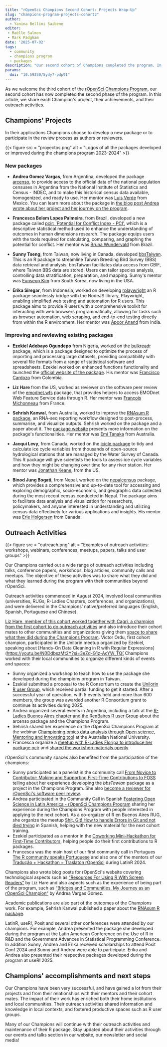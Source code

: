 ```yaml
---
title: "rOpenSci Champions Second Cohort: Projects Wrap-Up"
slug: "champions-program-projects-cohort2"
author:
  - Yanina Bellini Saibene
editor:
 - Maëlle Salmon
 - Mark Padgham
date: '2025-07-02'
tags:
  - community
  - champions program
  - packages
description: "Our second cohort of Champions completed the program. In this blog post, we share each champion's projects, their achievements and outreach activities."
params:
  doi: "10.59350/5ydy7-pdp91"
---
```


As we welcome the third cohort of the [rOpenSci Champions Program](/champions/), our second cohort has now completed the second phase of the program. 
In this article, we share each Champion's project, their achievements, and their outreach activities.

## Champions' Projects

In their applications Champions choose to develop a new package or to participate in the review process as authors or reviewers.

{{< figure src = "proyectos.png" alt = "Logos of all the packages developed or improved during the champions program 2023-2024" >}}

### New packages 

- **Andrea Gomez Vargas**, from Argentina, developed the package [arcenso](https://soyandrea.github.io/arcenso/), to provide access to the official data of the national population censuses in Argentina from the National Institute of Statistics and Census - INDEC, and to make this historical census data available, homogenized, and ready to use.  Her mentor was [Luis Verde](/author/luis-verde-arregoitia/) from Mexico. You can learn more about the package in [the blog post Andrea wrote about her project and her journey on the program](/blog/2025/05/15/puentes-comunidades-campeones-ropensci/).

- **Francesca Belem Lopes Palmeira**, from Brazil, developed a new package called [pcir: 'Potential for Conflict Index - PCI'](https://fblpalmeira.github.io/pcir/), which is a descriptive statistical method used to enhance the understanding of outcomes in human dimensions research. The package equips users with the tools required for calculating, comparing, and graphing the potential for conflict. Her mentor was [Bruna Wundervald](/author/bruna-wundervald/) from Brazil. 

- **Sunny Tseng**, from Taiwan, now living in Canada, developed [bbsTaiwan](https://sunnytseng.github.io/bbsTaiwan/). This is an R package to streamline Taiwan Breeding Bird Survey (BBS) data retrieval and analysis. bbsTaiwan facilitates data access from GBIF, where Taiwan BBS data are stored. Users can tailor species analysis, controlling data stratification, preparation, and mapping. Sunny's mentor was [Eunseop Kim](/author/eunseop-kim/) from South Korea, now living in the USA.

- **Erika Siregar**, from Indonesia, worked on developing [rplaywright](https://erikaris.github.io/rplaywright/) an R package seamlessly bridge with the NodeJS library, Playwright, enabling simplified web testing and automation for R users. This package aims to provide R users with a comprehensive toolkit for interacting with web browsers programmatically, allowing for tasks such as browser automation, web scraping, and end-to-end testing directly from within the R environment. Her mentor was [Apoor Anand](/author/apoorv-anand/) from India. 


### Improving and reviewing existing packages

- **Ezekiel Adebayo Ogundepo** from Nigeria, worked on the [bulkreadr](https://docs.ropensci.org/naijR/) package, which is a package designed to optimize the process of importing and processing large datasets, providing compatibility with several file formats from a range of statistical software and spreadsheets. Ezekiel worked on enhanced functions functionality and launched the [official website of the package](https://gbganalyst.github.io/bulkreadr/news/index.html). His mentor was [Francisco Cardozo](/author/francisco-cardozo/) from Colombia.

- **Liz Hare** from the US, worked as reviewer on the software peer review of the [emodnet.wfs](https://github.com/ropensci/software-review/issues/653) package, that provides helpers to access EMODnet Web Feature Service data through R.  Her mentor was [François Michonneau](/author/françois-michonneau/) from France.

- **Sehrish Kanwal**, from Australia, worked to improve the [RNAsum R package](https://github.com/umccr/RNAsum), an RNA-seq reporting workflow designed to post-process, summarise, and visualize outputs. Sehrish worked on the package and a paper about it. The [package website](https://umccr.github.io/RNAsum/) presents more information on the package's functionalities. Her mentor was [Emi Tanaka](/author/emi-tanaka/) from Australia. 

- **Jacqui Levy**, from Canada, worked on the [icicle package](https://github.com/Jacqui-123/icicle) to tidy and calculate ice cycle variables from thousands of open-source hydrological stations that are managed by the Water Survey of Canada. This R package will give scientists the tools to assess ice cycle variables and how they might be changing over time for any river station. Her mentor was [Jonathan Keane](/author/jonathan-keane/), from the US.

- **Binod Jung Bogati**, from Nepal, worked on the [nepalcensus](https://github.com/rugnepal/nepalcensus) package, which provides a comprehensive and up-to-date tool for accessing and exploring demographic, socio-economic, and geographic data collected during the most recent census conducted in Nepal. The package aims to facilitate data analysis and visualization for researchers, policymakers, and anyone interested in understanding and utilizing census data effectively for various applications and insights. His mentor was [Erle Holgersen](/author/erle-holgersen/) from Canada.

## Outreach Activities

{{< figure src = "outreach.png" alt = "Examples of outreach activities: workshops, webinars, conferences, meetups, papers, talks and user groups" >}}

Our Champions carried out a wide range of outreach activities including talks, conference papers, workshops, blog articles, community calls and meetups. The objective of these activities was to share what they did and what they learned during the program with their communities beyond rOpenSci.  

Outreach activities commenced in August 2024, involved local communities (universities, RUGs, R-Ladies Chapters, conferences, and organizations), and were delivered in the Champions’ native/preferred languages (English, Spanish, Portuguese and Chinese).

[Liz Hare, member of this cohort worked together with Cagri, a champion from the first cohort to do outreach activities](https://ropensci.org/events/rsr-learn-and-use/) and also introduce their cohort mates to other communities and organizations giving them [space to share what they did during the Champions Program](https://www.youtube.com/watch?v=p2Odyp9VIPA).
Victor Ordu, first cohort champion, participated in the Unilorin meetup organized by Ezekiel, speaking about [Hands-On Data Cleaning in R with Regular Expressions](https://youtu.be/N0DdbszMt2Y?si=3eZd-G1z-AcYW_TQ(
Champions worked with their local communities to organize different kinds of events and spaces:

- Sunny organized a workshop to teach how to use the package she developed during the champions program in Taiwan. 
- Ezekiel submitted a proposal to the R Consortium to create the [Unilorin R user Group](https://www.meetup.com/unilorin-r-users-group/), which received partial funding to get it started.  After a successful year of operation, with 5 events held and more than 600 members, the group was awarded another R Consortium grant to continue its activities during 2025.
- Andrea organized several events in Argentina, including a talk at the [R-Ladies Buenos Aires chapter and the RenBaires R user Group](https://www.meetup.com/rbuenosaires/events/304935866/?eventOrigin=group_events_list) about the arcenso package and the Champions Program.
- Sehrish shared her experience on the rOpenSci Champions Program at the webinar [Championing omics data analysis through Open science, Mentoring and Innovating tool](https://bdsi.anu.edu.au/news-events/events/championing-omics-data-analysis-through-open-science-mentoring-and-innovating) at the Australian National University.
- Francesca organize a [meetup with R-Ladies Floripa to introduce her package pcir](https://www.meetup.com/rladies-florianopolis/events/305989838/) and [shared the workshop materials openly](https://github.com/fblpalmeira/RLadies_Floripa).

rOpenSci's community spaces also benefited from the participation of the champions:

- Sunny participated as a panelist in the community call [From Novice to Contributor: Making and Supporting First-Time Contributions to FOSS](https://ropensci.org/commcalls/first-time-contributor/) telling about her experience developing the *bbsTawian* package as a project in the Champions Program. She also [become a reviewer for rOpenSci's software peer review](https://github.com/ropensci/software-review/issues/698).
- Andrea participated in the Community Call in Spanish [Fostering Open Science in Latin America - rOpenSci Champions Program](https://ropensci.org/es/commcalls/champions-latino-2025/) sharing her experience during the Champions Program with people interested in applying to the next cohort. As a co-orgaizer of R en Buenos Aires RUG, she organize the meetup [Shit, Git! How to handle Errors in Git and not died trying](https://www.meetup.com/rbuenosaires/events/308338205/) in Spanish, helping with the new material for the next cohort training.
- Ezekiel participated as a mentor in the [Coworking Mini-Hackathon for First-Time Contributors](https://ropensci.org/blog/2025/01/24/coworking-hackathons/), helping people do their first contributions to R packages. 
- Francesca was the main host of our first community call in Portugues [The R community speaks Portuguese](https://ropensci.org/commcalls/translation-portuguese/) and also one of the mentors of our [Tradução + Hackathon = Traslaton rOpenSci](https://www.eventbrite.cl/e/traducao-hackathon-traslaton-ropensci-tickets-1045507530167) during LatinR 2024.

Champions also wrote blog posts for rOpenSci's website covering technological aspects such as [“Resources For Using R With Screen Readers”](/blog/2024/09/05/screen-readers-tools/) by Liz Hare and also aspects such as the experience of being part of the program, such as [“Bridges and Communities. My Journey as an rOpenSci Champion”](/blog/2025/05/15/puentes-comunidades-campeones-ropensci/) by Andrea Vargas Gomez.

Academic publications are also part of the outcomes of the Champions work. For example, Sehrish Kanwal published a paper about the [RNAsum R package](https://doi.org/10.1101/2025.01.10.24319650).

LatinR, useR!, Posit and several other conferences were attended by our champions. For example, Andrea presented the package she developed during the program at the Latin American Conference on the Use of R in R&D and the Government Advances in Statistical Programming Conference. 
In addition Sunny, Andrea and Erika received scholarships to attend Posit Conf 2024 and Sunny and Andrea were able to participate.
Erika and Andrea also presented their respective packages developed during the program at useR! 2025.

## Champions' accomplishments and next steps

Our Champions have been very successful, and have gained a lot from their projects and from their relationships with their mentors and their cohort mates. The impact of their work has enriched both their home institutions and local communities. Their outreach activities shared information and knowledge in local contexts, and fostered productive spaces such as R user groups.

Many of our Champions will continue with their outreach activities and maintenance of their R package. Stay updated about their activities through our events and talks section in our website, our newsletter and social media! 